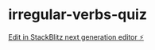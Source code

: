 # irregular-verbs-quiz

[Edit in StackBlitz next generation editor ⚡️](https://stackblitz.com/~/github.com/mcetin66/irregular-verbs-quiz)